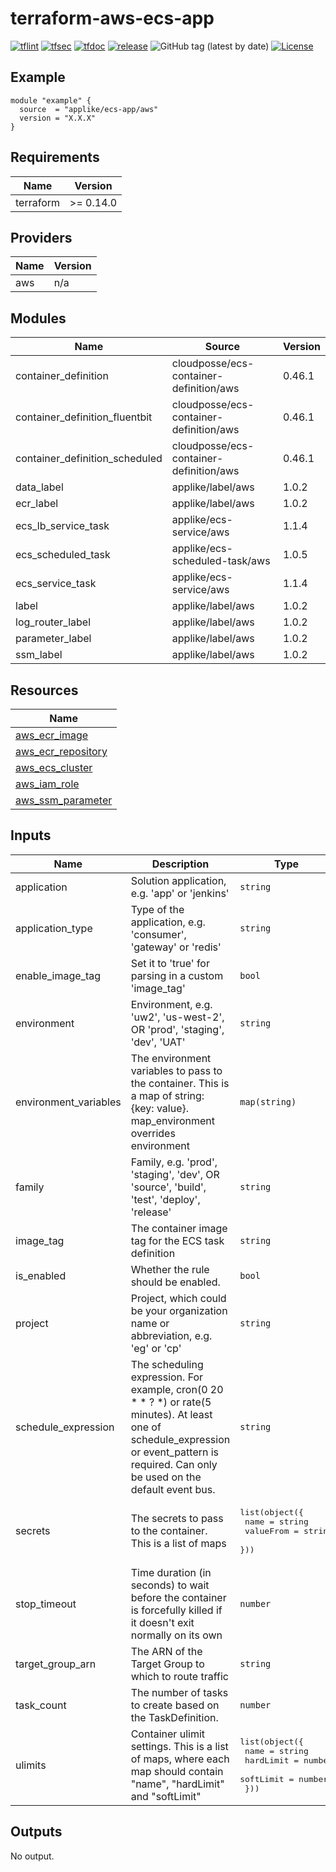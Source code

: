 # terraform-aws-ecs-app

[![tflint](https://github.com/applike/terraform-aws-ecs-app/workflows/tflint/badge.svg?branch=master&event=push)](https://github.com/applike/terraform-aws-ecs-app/actions?query=workflow%3Atflint+event%3Apush+branch%3Amaster)
[![tfsec](https://github.com/applike/terraform-aws-ecs-app/workflows/tfsec/badge.svg?branch=master&event=push)](https://github.com/applike/terraform-aws-ecs-app/actions?query=workflow%3Atfsec+event%3Apush+branch%3Amaster)
[![tfdoc](https://github.com/applike/terraform-aws-ecs-app/workflows/tfdoc/badge.svg?branch=master&event=push)](https://github.com/applike/terraform-aws-ecs-app/actions?query=workflow%3Atfdoc+event%3Apush+branch%3Amaster)
[![release](https://github.com/applike/terraform-aws-ecs-app/workflows/release/badge.svg?branch=master&event=push)](https://github.com/applike/terraform-aws-ecs-app/actions?query=workflow%3Arelease+event%3Apush+branch%3Amaster)
![GitHub tag (latest by date)](https://img.shields.io/github/v/tag/applike/terraform-aws-ecs-app)
[![License](https://img.shields.io/github/license/applike/terraform-aws-ecs-app)](https://github.com/applike/terraform-aws-ecs-app/blob/master/LICENSE)

## Example
```hcl
module "example" {
  source  = "applike/ecs-app/aws"
  version = "X.X.X"
}
```
<!--- BEGIN_TF_DOCS --->
## Requirements

| Name | Version |
|------|---------|
| terraform | >= 0.14.0 |

## Providers

| Name | Version |
|------|---------|
| aws | n/a |

## Modules

| Name | Source | Version |
|------|--------|---------|
| container_definition | cloudposse/ecs-container-definition/aws | 0.46.1 |
| container_definition_fluentbit | cloudposse/ecs-container-definition/aws | 0.46.1 |
| container_definition_scheduled | cloudposse/ecs-container-definition/aws | 0.46.1 |
| data_label | applike/label/aws | 1.0.2 |
| ecr_label | applike/label/aws | 1.0.2 |
| ecs_lb_service_task | applike/ecs-service/aws | 1.1.4 |
| ecs_scheduled_task | applike/ecs-scheduled-task/aws | 1.0.5 |
| ecs_service_task | applike/ecs-service/aws | 1.1.4 |
| label | applike/label/aws | 1.0.2 |
| log_router_label | applike/label/aws | 1.0.2 |
| parameter_label | applike/label/aws | 1.0.2 |
| ssm_label | applike/label/aws | 1.0.2 |

## Resources

| Name |
|------|
| [aws_ecr_image](https://registry.terraform.io/providers/hashicorp/aws/latest/docs/data-sources/ecr_image) |
| [aws_ecr_repository](https://registry.terraform.io/providers/hashicorp/aws/latest/docs/data-sources/ecr_repository) |
| [aws_ecs_cluster](https://registry.terraform.io/providers/hashicorp/aws/latest/docs/data-sources/ecs_cluster) |
| [aws_iam_role](https://registry.terraform.io/providers/hashicorp/aws/latest/docs/data-sources/iam_role) |
| [aws_ssm_parameter](https://registry.terraform.io/providers/hashicorp/aws/latest/docs/data-sources/ssm_parameter) |

## Inputs

| Name | Description | Type | Default | Required |
|------|-------------|------|---------|:--------:|
| application | Solution application, e.g. 'app' or 'jenkins' | `string` | `""` | no |
| application\_type | Type of the application, e.g. 'consumer', 'gateway' or 'redis' | `string` | n/a | yes |
| enable\_image\_tag | Set it to 'true' for parsing in a custom 'image\_tag' | `bool` | `false` | no |
| environment | Environment, e.g. 'uw2', 'us-west-2', OR 'prod', 'staging', 'dev', 'UAT' | `string` | `""` | no |
| environment\_variables | The environment variables to pass to the container. This is a map of string: {key: value}. map\_environment overrides environment | `map(string)` | `null` | no |
| family | Family, e.g. 'prod', 'staging', 'dev', OR 'source', 'build', 'test', 'deploy', 'release' | `string` | `""` | no |
| image\_tag | The container image tag for the ECS task definition | `string` | `""` | no |
| is\_enabled | Whether the rule should be enabled. | `bool` | `true` | no |
| project | Project, which could be your organization name or abbreviation, e.g. 'eg' or 'cp' | `string` | `""` | no |
| schedule\_expression | The scheduling expression. For example, cron(0 20 * * ? *) or rate(5 minutes). At least one of schedule\_expression or event\_pattern is required. Can only be used on the default event bus. | `string` | `""` | no |
| secrets | The secrets to pass to the container. This is a list of maps | <pre>list(object({<br>    name      = string<br>    valueFrom = string<br>  }))</pre> | `null` | no |
| stop\_timeout | Time duration (in seconds) to wait before the container is forcefully killed if it doesn't exit normally on its own | `number` | `null` | no |
| target\_group\_arn | The ARN of the Target Group to which to route traffic | `string` | `""` | no |
| task\_count | The number of tasks to create based on the TaskDefinition. | `number` | `null` | no |
| ulimits | Container ulimit settings. This is a list of maps, where each map should contain "name", "hardLimit" and "softLimit" | <pre>list(object({<br>    name      = string<br>    hardLimit = number<br>    softLimit = number<br>  }))</pre> | `null` | no |

## Outputs

No output.

<!--- END_TF_DOCS --->
